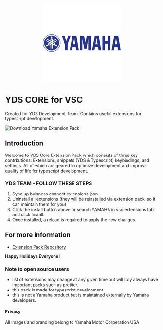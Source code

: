 <p align="center">
  <a href=https://www.yamahamotorsports.com>
    <img src='./images/y2.jpg' alt='yamaha logo blue'/>
  </a>
</p>

# YDS CORE for VSC

Created for YDS Development Team. Contains useful extensions for typescript development.

![Download Yamaha Extension Pack](images/downloadYamaha.gif)

## Introduction

Welcome to YDS Core Extension Pack which consists of three key contrbutions: Extensions, snippets (YDS & Typescript) keybindings, and settings. All of which are geared to optimize development and improve quality of life for typescript development.

### YDS TEAM - FOLLOW THESE STEPS

1. Sync up buisness connect extensions.json
2. Uninstall all extensions (they will be reinstalled via extension pack, so it can maintain them for you)
3. Click the install button above or search YAMAHA in vsc extensions tab and click install.
4. Once installed, a reload is required to apply the new changes.

## For more information

- [Extension Pack Repository](https://github.com/XYIAN/yamaha-extensionPack)

**Happy Holidays Everyone!**

### Note to open source users

- list of extensions may change at any given time but will likly always have important packs such as prettier.
- this pack is made for typescript development
- this is not a Yamaha product but is maintained externally by Yamaha developers.

#### Privacy

All images and branding belong to Yamaha Motor Corperation USA
